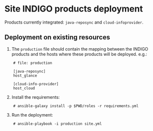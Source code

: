 Site INDIGO products deployment
===============================

Products currently integrated: `java-reposync` and `cloud-infoprovider`.

Deployment on existing resources
--------------------------------

1. The `production` file should contain the mapping between the INDIGO
products and the hosts where these products will be deployed. e.g.:
```
    # file: production

    [java-reposync]
    host_glance

    [cloud-info-provider]
    host_cloud
```
2. Install the requirements:
```
    # ansible-galaxy install -p $PWD/roles -r requirements.yml
```
3. Run the deployment:
```
    # ansible-playbook -i production site.yml
```
